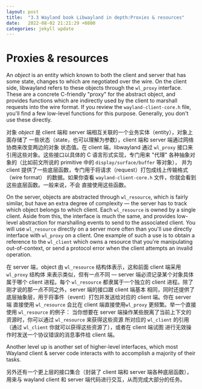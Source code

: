 ```yaml
---
layout: post
title:  "3.3 Wayland book Libwayland in depth:Proxies & resources"
date:   2022-08-02 21:21:29 +0800
categories: jekyll update
---
```

# Proxies & resources

An *object* is an entity which known to both the client and server that has some
state, changes to which are negotiated over the wire. On the client side,
libwayland refers to these objects through the `wl_proxy` interface. These are a
concrete C-friendly "proxy" for the abstract object, and provides functions
which are indirectly used by the client to marshall requests into the wire
format. If you review the `wayland-client-core.h` file, you'll find a few
low-level functions for this purpose. Generally, you don't use these directly.

对象 *object* 是 client 端和 server 端相互关联的一个业务实体（entity），对象上面存储了
一些状态（state，也可以理解为参数），client 端和 server 端通过网络协商来改变两边的对象
状态值。在 client 端，libwayland 通过 `wl_proxy` 接口来引用这些对象。这些接口以具体的 C
语言形式实现，专门用来 "代理" 各种抽象对象的（比如前文所说的 primitive 中的 `display/surface/buffer` 等对象），
并为 client 提供了一些底层函数，专门用于将请求（request）打包成线上传输格式（wire format）
的数据。如果你查看 `wayland-client-core.h` 文件，你就会看到这些底层函数。一般来说，不会
直接使用这些函数。

On the server, objects are abstracted through `wl_resource`, which is fairly
similar, but have an extra degree of complexity &mdash; the server has to track
which object belongs to which client. Each `wl_resource` is owned by a single 
client. Aside from this, the interface is much the same, and provides low-level
abstraction for marshalling events to send to the associated client. You will
use `wl_resource` directly on a server more often than you'll use directly
interface with `wl_proxy` on a client. One example of such a use is to obtain a
reference to the `wl_client` which owns a resource that you're manipulating
out-of-context, or send a protocol error when the client attempts an invalid
operation.

在 server 端，object 由 `wl_resource` 结构体表示，这和前面 client 端采用 `wl_proxy` 结构体
来表示类似，但有一点不同 &mdash; server 端必须记录某个对象具体属于哪个 client 进程。每个 `wl_resource`
都隶属于一个独立的 client 进程。除了刚才说的那一点不同之外，server 端的接口跟 client 端基本
相同，同时还提供了底层抽象层，用于将事件（event）打包并发送给对应的 client 端。你在 server 端
直接使用 `wl_resource` 会比在 client 端直接使用`wl_proxy` 更频繁。举一个直接使用 `wl_resource` 的例子：
当你想要在 server 端操作某些脱离了当前上下文的资源时，你可以通过 `wl_resource` 来获得这些资源
所对应的 `wl_client` 的引用（通过 `wl_client` 你就可以获得这些资源了），或者在 client 端试图
进行无效操作时发送一个协议错误的消息事件给 client 端。

Another level up is another set of higher-level interfaces, which most Wayland
client & server code interacts with to accomplish a majority of their tasks.

另外还有一个更上层的接口集合（封装了 client 端和 server 端各种底层函数），用来与 wayland client
和 server 端代码进行交互，从而完成大部分的任务。
